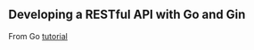 ## Developing a RESTful API with Go and Gin

From Go [tutorial](https://go.dev/doc/tutorial/web-service-gin)

